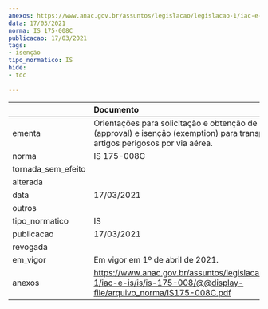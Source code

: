 ```yaml
---
anexos: https://www.anac.gov.br/assuntos/legislacao/legislacao-1/iac-e-is/is/is-175-008/@@display-file/arquivo_norma/IS175-008C.pdf
data: 17/03/2021
norma: IS 175-008C
publicacao: 17/03/2021
tags:
- isenção
tipo_normatico: IS
hide: 
- toc 
 
---
```


|                    | Documento                                                                                                                                 |
|:-------------------|:------------------------------------------------------------------------------------------------------------------------------------------|
| ementa             | Orientações para solicitação e obtenção de aprovação (approval) e isenção (exemption) para transporte de artigos perigosos por via aérea. |
| norma              | IS 175-008C                                                                                                                               |
| tornada_sem_efeito |                                                                                                                                           |
| alterada           |                                                                                                                                           |
| data               | 17/03/2021                                                                                                                                |
| outros             |                                                                                                                                           |
| tipo_normatico     | IS                                                                                                                                        |
| publicacao         | 17/03/2021                                                                                                                                |
| revogada           |                                                                                                                                           |
| em_vigor           | Em vigor em 1º de abril de 2021.                                                                                                          |
| anexos             | https://www.anac.gov.br/assuntos/legislacao/legislacao-1/iac-e-is/is/is-175-008/@@display-file/arquivo_norma/IS175-008C.pdf               |